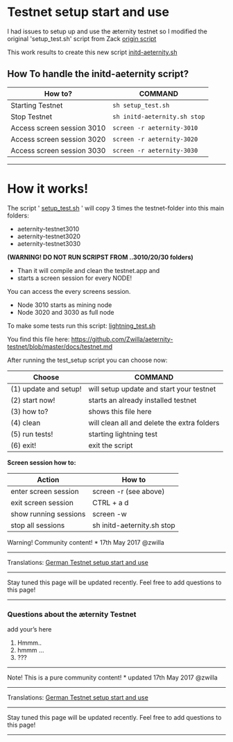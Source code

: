 # Testnet setup start and use

I had issues to setup up and use the æternity testnet so I modified the
original 'setup_test.sh' script from Zack [origin script](../../../../aeternity/testnet/blob/master/setup_test.sh)

This work results to create this new script [initd-aeternity.sh](../../../../Zwilla/aeternity-testnet/blob/master/initd-aeternity.sh)



## How To handle the initd-aeternity script?

How to? | COMMAND
------------ | -------------
Starting Testnet | `sh setup_test.sh`
Stop Testnet | `sh initd-aeternity.sh stop`
Access screen session 3010| `screen -r aeternity-3010`
Access screen session 3020| `screen -r aeternity-3020`
Access screen session 3030| `screen -r aeternity-3030`

***

# How it works!
The script ' [setup_test.sh](https://github.com/Zwilla/aeternity-testnet/blob/master/setup_test.sh) '
will copy 3 times the testnet-folder into this main folders:

- aeternity-testnet3010
- aeternity-testnet3020
- aeternity-testnet3030

**(WARNING! DO NOT RUN SCRIPST FROM ..3010/20/30 folders)**

 * Than it will compile and clean the testnet.app and
 * starts a screen session for every NODE!

 You can access the every screens session.
 * Node 3010 starts as mining node
 * Node 3020 and 3030 as full node

 To make some tests run this script:
 [lightning_test.sh](https://github.com/Zwilla/aeternity-testnet/blob/master/tests/lightning_test.sh)


  You find this file here: https://github.com/Zwilla/aeternity-testnet/blob/master/docs/testnet.md

  After running the test_setup script you can choose now:

Choose  | COMMAND
------------ | -------------
 (1) update and setup! | will setup update and start your testnet
 (2) start now!        | starts an already installed testnet
 (3) how to?           | shows this file here
 (4) clean             | will clean all and delete the extra folders
 (5) run tests!        | starting lightning test
 (6) exit!             | exit the script

 __**Screen session how to:**__

  Action  | How to
  ------------ | -------------
  enter screen session | screen -r (see above)
  exit screen session | CTRL + a d
  show running sessions | screen -w
  stop all sessions | sh initd-aeternity.sh stop

Warning! Community content! * 17th May 2017 @zwilla
***
Translations: [German Testnet setup start and use]([German]-Testnet-setup-start-and-use)
***
Stay tuned this page will be updated recently. Feel free to add questions to this page!
***

### Questions about the æternity Testnet
add your’s here
1. Hmmm..
2. hmmm …
3. ???

***
Note! This is a pure community content! * updated 17th May 2017 @zwilla
***
Translations: [German Testnet setup start and use]([German]-Testnet-setup-start-and-use)
***
Stay tuned this page will be updated recently. Feel free to add questions to this page!
***